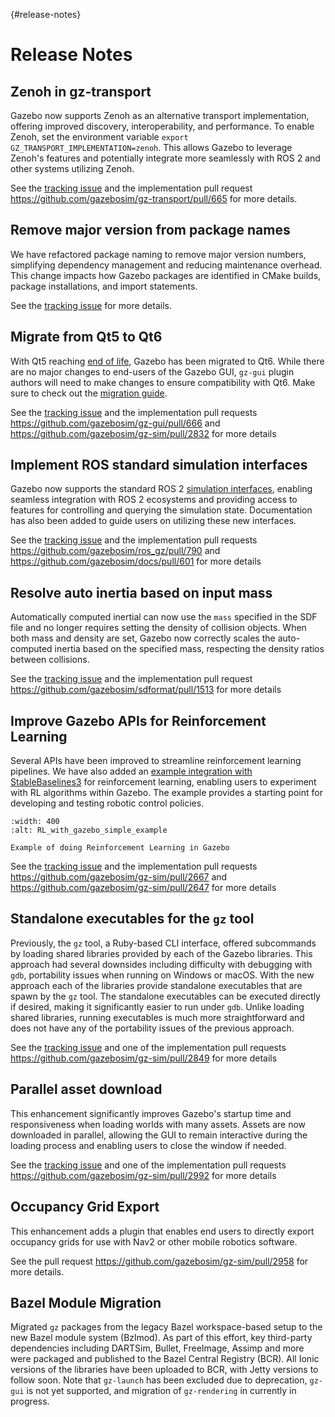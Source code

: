 {#release-notes}

# Release Notes

## Zenoh in gz-transport

Gazebo now supports Zenoh as an alternative transport implementation, offering
improved discovery, interoperability, and performance. To enable Zenoh, set the
environment variable `export GZ_TRANSPORT_IMPLEMENTATION=zenoh`. This allows
Gazebo to leverage Zenoh's features and potentially integrate more seamlessly
with ROS 2 and other systems utilizing Zenoh.

See the [tracking issue](https://github.com/gazebosim/gz-transport/issues/559)
and the implementation pull request
<https://github.com/gazebosim/gz-transport/pull/665> for more details.

## Remove major version from package names

We have refactored package naming to remove major version numbers, simplifying
dependency management and reducing maintenance overhead. This change impacts how
Gazebo packages are identified in CMake builds, package installations, and
import statements.

See the
[tracking issue](https://github.com/gazebo-tooling/release-tools/issues/1244)
for more details.

## Migrate from Qt5 to Qt6

With Qt5 reaching
[end of life](https://www.qt.io/blog/extended-security-maintenance-for-qt-5.15-begins-may-2025),
Gazebo has been migrated to Qt6. While there are no major changes to end-users
of the Gazebo GUI, `gz-gui` plugin authors will need to make changes to ensure
compatibility with Qt6. Make sure to check out the
[migration guide](https://gazebosim.org/api/gui/10/migration_qt6.html).

See the [tracking issue](https://github.com/gazebosim/gz-gui/issues/586) and the
implementation pull requests <https://github.com/gazebosim/gz-gui/pull/666> and
<https://github.com/gazebosim/gz-sim/pull/2832> for more details

## Implement ROS standard simulation interfaces

Gazebo now supports the standard ROS 2
[simulation interfaces](https://github.com/ros-simulation/simulation_interfaces),
enabling seamless integration with ROS 2 ecosystems and providing access to
features for controlling and querying the simulation state. Documentation has
also been added to guide users on utilizing these new interfaces.

See the [tracking issue](https://github.com/gazebosim/ros_gz/issues/732) and the
implementation pull requests <https://github.com/gazebosim/ros_gz/pull/790> and
<https://github.com/gazebosim/docs/pull/601> for more details

## Resolve auto inertia based on input mass

Automatically computed inertial can now use the `mass` specified in the SDF file
and no longer requires setting the density of collision objects. When both mass
and density are set, Gazebo now correctly scales the auto-computed inertia based
on the specified mass, respecting the density ratios between collisions.

See the [tracking issue](https://github.com/gazebosim/sdformat/issues/1482) and
the implementation pull request
<https://github.com/gazebosim/sdformat/pull/1513> for more details

## Improve Gazebo APIs for Reinforcement Learning

Several APIs have been improved to streamline reinforcement learning pipelines.
We have also added an [example integration with StableBaselines3](https://github.com/gazebosim/gz-sim/tree/gz-sim10/examples/scripts/reinforcement_learning/simple_cart_pole)
for reinforcement learning, enabling users to experiment with RL algorithms within
Gazebo. The example provides a starting point for developing and testing robotic
control policies.

```{figure} https://github.com/user-attachments/assets/f30160a3-e04f-4ec1-aab4-111739b0d349
:width: 400
:alt: RL_with_gazebo_simple_example

Example of doing Reinforcement Learning in Gazebo
```

See the [tracking issue](https://github.com/gazebosim/gz-sim/issues/2662) and
the implementation pull requests <https://github.com/gazebosim/gz-sim/pull/2667>
and <https://github.com/gazebosim/gz-sim/pull/2647> for more details

## Standalone executables for the `gz` tool

Previously, the `gz` tool, a Ruby-based CLI interface, offered subcommands by
loading shared libraries provided by each of the Gazebo libraries. This approach
had several downsides including difficulty with debugging with `gdb`,
portability issues when running on Windows or macOS. With the new approach each
of the libraries provide standalone executables that are spawn by the `gz` tool.
The standalone executables can be executed directly if desired, making it
significantly easier to run under `gdb`. Unlike loading shared libraries,
running executables is much more straightforward and does not have any of the
portability issues of the previous approach.

See the [tracking issue](https://github.com/gazebosim/gz-tools/issues/7) and one
of the implementation pull requests
<https://github.com/gazebosim/gz-sim/pull/2849> for more details

## Parallel asset download

This enhancement significantly improves Gazebo's startup time and responsiveness
when loading worlds with many assets. Assets are now downloaded in parallel,
allowing the GUI to remain interactive during the loading process and enabling
users to close the window if needed.

See the [tracking issue](https://github.com/gazebosim/gz-sim/issues/1260) and
one of the implementation pull requests
<https://github.com/gazebosim/gz-sim/pull/2992> for more details

## Occupancy Grid Export

This enhancement adds a plugin that enables end users to directly export occupancy
grids for use with Nav2 or other mobile robotics software. 

See the pull request <https://github.com/gazebosim/gz-sim/pull/2958> for more details.

## Bazel Module Migration

Migrated `gz` packages from the legacy Bazel workspace-based setup to the new
Bazel module system (Bzlmod). As part of this effort, key third-party
dependencies including DARTSim, Bullet, FreeImage, Assimp and more were
packaged and published to the Bazel Central Registry (BCR). All Ionic versions
of the libraries have been uploaded to BCR, with Jetty versions to follow soon.
Note that `gz-launch` has been excluded due to deprecation, `gz-gui` is not yet
supported, and migration of `gz-rendering` in currently in progress.

